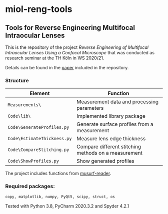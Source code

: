 # miol-reng-tools
## Tools for Reverse Engineering Multifocal Intraocular Lenses

This is the repository of the project *Reverse Engineering of Multifocal Intraocular Lenses Using a Confocal Microscope* that was conducted as research seminar at the TH Köln in WS 2020/21.

Details can be found in the [paper](https://github.com/drocheam/miol-reng-tools/blob/main/Paper.pdf) included in the repository.

### Structure

Element | Function
------------ | -------------
`Measurements\` | Measurement data and processing parameters
`Code\lib\` | Implemented library package
`Code\GenerateProfiles.py` | Generate surface profiles from a measurement
`Code\EstimateThickness.py` | Measure lens edge thickness
`Code\CompareStitching.py` | Compare different stitching methods on a measurement
`Code\ShowProfiles.py` |  Show generated profiles

The project includes functions from [musurf-reader](https://github.com/drocheam/musurf-reader).

### Required packages:
`copy, matplotlib, numpy, PyQt5, scipy, struct, os`

Tested with Python 3.8, PyCharm 2020.3.2 and Spyder 4.2.1
